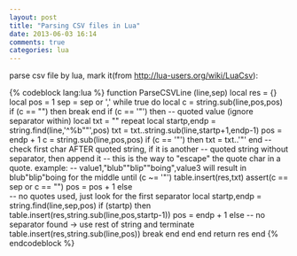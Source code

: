 ```yaml
---
layout: post
title: "Parsing CSV files in Lua"
date: 2013-06-03 16:14
comments: true
categories: lua
---
```


parse csv file by lua, mark it(from http://lua-users.org/wiki/LuaCsv):

{% codeblock lang:lua %}
function ParseCSVLine (line,sep) 
	local res = {}
	local pos = 1
	sep = sep or ','
	while true do 
		local c = string.sub(line,pos,pos)
		if (c == "") then break end
		if (c == '"') then
			-- quoted value (ignore separator within)
			local txt = ""
			repeat
				local startp,endp = string.find(line,'^%b""',pos)
				txt = txt..string.sub(line,startp+1,endp-1)
				pos = endp + 1
				c = string.sub(line,pos,pos) 
				if (c == '"') then txt = txt..'"' end 
				-- check first char AFTER quoted string, if it is another
				-- quoted string without separator, then append it
				-- this is the way to "escape" the quote char in a quote. example:
				--   value1,"blub""blip""boing",value3  will result in blub"blip"boing  for the middle
			until (c ~= '"')
			table.insert(res,txt)
			assert(c == sep or c == "")
			pos = pos + 1
		else	
			-- no quotes used, just look for the first separator
			local startp,endp = string.find(line,sep,pos)
			if (startp) then 
				table.insert(res,string.sub(line,pos,startp-1))
				pos = endp + 1
			else
				-- no separator found -> use rest of string and terminate
				table.insert(res,string.sub(line,pos))
				break
			end 
		end
	end
	return res
end
{% endcodeblock %}


